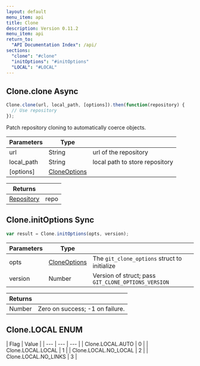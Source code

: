 ```yaml
---
layout: default
menu_item: api
title: Clone
description: Version 0.11.2
menu_item: api
return_to:
  "API Documentation Index": /api/
sections:
  "clone": "#clone"
  "initOptions": "#initOptions"
  "LOCAL": "#LOCAL"
---
```


## <a name="clone"></a><span>Clone.</span>clone <span class="tags"><span class="async">Async</span></span>

```js
Clone.clone(url, local_path, [options]).then(function(repository) {
  // Use repository
});
```

Patch repository cloning to automatically coerce objects.

| Parameters | Type |   |
| --- | --- | --- |
| url | String | url of the repository |
| local_path | String | local path to store repository |
| [options] | [CloneOptions](/api/clone_options/) |  |

| Returns |  |
| --- | --- |
| [Repository](/api/repository/) | repo |

## <a name="initOptions"></a><span>Clone.</span>initOptions <span class="tags"><span class="sync">Sync</span></span>

```js
var result = Clone.initOptions(opts, version);
```

| Parameters | Type |   |
| --- | --- | --- |
| opts | [CloneOptions](/api/clone_options/) | The `git_clone_options` struct to initialize |
| version | Number | Version of struct; pass `GIT_CLONE_OPTIONS_VERSION` |

| Returns |  |
| --- | --- |
| Number |  Zero on success; -1 on failure. |

## <a name="LOCAL"></a><span>Clone.</span>LOCAL <span class="tags"><span class="enum">ENUM</span></span>

| Flag | Value |
| --- | --- | --- |
| <span>Clone.LOCAL.</span>AUTO | 0 |
| <span>Clone.LOCAL.</span>LOCAL | 1 |
| <span>Clone.LOCAL.</span>NO_LOCAL | 2 |
| <span>Clone.LOCAL.</span>NO_LINKS | 3 |

